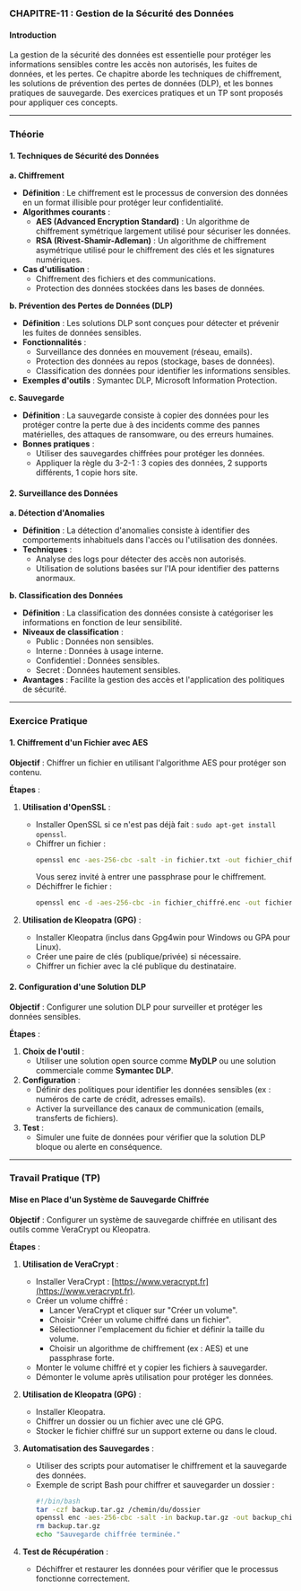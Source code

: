 ### CHAPITRE-11 : Gestion de la Sécurité des Données

#### Introduction
La gestion de la sécurité des données est essentielle pour protéger les informations sensibles contre les accès non autorisés, les fuites de données, et les pertes. Ce chapitre aborde les techniques de chiffrement, les solutions de prévention des pertes de données (DLP), et les bonnes pratiques de sauvegarde. Des exercices pratiques et un TP sont proposés pour appliquer ces concepts.

---

### Théorie

#### 1. Techniques de Sécurité des Données

**a. Chiffrement**
- **Définition** : Le chiffrement est le processus de conversion des données en un format illisible pour protéger leur confidentialité.
- **Algorithmes courants** :
  - **AES (Advanced Encryption Standard)** : Un algorithme de chiffrement symétrique largement utilisé pour sécuriser les données.
  - **RSA (Rivest-Shamir-Adleman)** : Un algorithme de chiffrement asymétrique utilisé pour le chiffrement des clés et les signatures numériques.
- **Cas d'utilisation** :
  - Chiffrement des fichiers et des communications.
  - Protection des données stockées dans les bases de données.

**b. Prévention des Pertes de Données (DLP)**
- **Définition** : Les solutions DLP sont conçues pour détecter et prévenir les fuites de données sensibles.
- **Fonctionnalités** :
  - Surveillance des données en mouvement (réseau, emails).
  - Protection des données au repos (stockage, bases de données).
  - Classification des données pour identifier les informations sensibles.
- **Exemples d'outils** : Symantec DLP, Microsoft Information Protection.

**c. Sauvegarde**
- **Définition** : La sauvegarde consiste à copier des données pour les protéger contre la perte due à des incidents comme des pannes matérielles, des attaques de ransomware, ou des erreurs humaines.
- **Bonnes pratiques** :
  - Utiliser des sauvegardes chiffrées pour protéger les données.
  - Appliquer la règle du 3-2-1 : 3 copies des données, 2 supports différents, 1 copie hors site.

#### 2. Surveillance des Données

**a. Détection d'Anomalies**
- **Définition** : La détection d'anomalies consiste à identifier des comportements inhabituels dans l'accès ou l'utilisation des données.
- **Techniques** :
  - Analyse des logs pour détecter des accès non autorisés.
  - Utilisation de solutions basées sur l'IA pour identifier des patterns anormaux.

**b. Classification des Données**
- **Définition** : La classification des données consiste à catégoriser les informations en fonction de leur sensibilité.
- **Niveaux de classification** :
  - Public : Données non sensibles.
  - Interne : Données à usage interne.
  - Confidentiel : Données sensibles.
  - Secret : Données hautement sensibles.
- **Avantages** : Facilite la gestion des accès et l'application des politiques de sécurité.

---

### Exercice Pratique

#### 1. Chiffrement d'un Fichier avec AES

**Objectif** : Chiffrer un fichier en utilisant l'algorithme AES pour protéger son contenu.

**Étapes** :
1. **Utilisation d'OpenSSL** :
   - Installer OpenSSL si ce n'est pas déjà fait : `sudo apt-get install openssl`.
   - Chiffrer un fichier :  
     ```bash
     openssl enc -aes-256-cbc -salt -in fichier.txt -out fichier_chiffré.enc
     ```
     Vous serez invité à entrer une passphrase pour le chiffrement.
   - Déchiffrer le fichier :  
     ```bash
     openssl enc -d -aes-256-cbc -in fichier_chiffré.enc -out fichier_dechiffré.txt
     ```

2. **Utilisation de Kleopatra (GPG)** :
   - Installer Kleopatra (inclus dans Gpg4win pour Windows ou GPA pour Linux).
   - Créer une paire de clés (publique/privée) si nécessaire.
   - Chiffrer un fichier avec la clé publique du destinataire.

#### 2. Configuration d'une Solution DLP

**Objectif** : Configurer une solution DLP pour surveiller et protéger les données sensibles.

**Étapes** :
1. **Choix de l'outil** :
   - Utiliser une solution open source comme **MyDLP** ou une solution commerciale comme **Symantec DLP**.
2. **Configuration** :
   - Définir des politiques pour identifier les données sensibles (ex : numéros de carte de crédit, adresses emails).
   - Activer la surveillance des canaux de communication (emails, transferts de fichiers).
3. **Test** :
   - Simuler une fuite de données pour vérifier que la solution DLP bloque ou alerte en conséquence.

---

### Travail Pratique (TP)

#### Mise en Place d'un Système de Sauvegarde Chiffrée

**Objectif** : Configurer un système de sauvegarde chiffrée en utilisant des outils comme VeraCrypt ou Kleopatra.

**Étapes** :
1. **Utilisation de VeraCrypt** :
   - Installer VeraCrypt : [https://www.veracrypt.fr](https://www.veracrypt.fr).
   - Créer un volume chiffré :
     - Lancer VeraCrypt et cliquer sur "Créer un volume".
     - Choisir "Créer un volume chiffré dans un fichier".
     - Sélectionner l'emplacement du fichier et définir la taille du volume.
     - Choisir un algorithme de chiffrement (ex : AES) et une passphrase forte.
   - Monter le volume chiffré et y copier les fichiers à sauvegarder.
   - Démonter le volume après utilisation pour protéger les données.

2. **Utilisation de Kleopatra (GPG)** :
   - Installer Kleopatra.
   - Chiffrer un dossier ou un fichier avec une clé GPG.
   - Stocker le fichier chiffré sur un support externe ou dans le cloud.

3. **Automatisation des Sauvegardes** :
   - Utiliser des scripts pour automatiser le chiffrement et la sauvegarde des données.
   - Exemple de script Bash pour chiffrer et sauvegarder un dossier :
     ```bash
     #!/bin/bash
     tar -czf backup.tar.gz /chemin/du/dossier
     openssl enc -aes-256-cbc -salt -in backup.tar.gz -out backup_chiffré.enc
     rm backup.tar.gz
     echo "Sauvegarde chiffrée terminée."
     ```

4. **Test de Récupération** :
   - Déchiffrer et restaurer les données pour vérifier que le processus fonctionne correctement.
